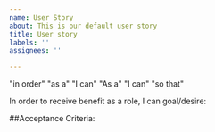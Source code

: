 ```yaml
---
name: User Story
about: This is our default user story
title: User story 
labels: ''
assignees: ''

---
```


"in order" "as a" "I can"
"As a" "I can" "so that"

In order to receive benefit as a role, I can goal/desire:

##Acceptance Criteria:


